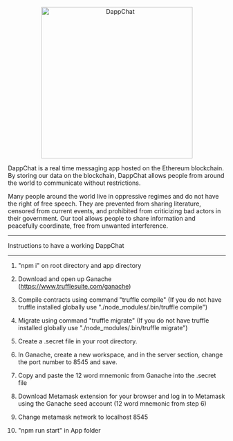 <p align="center">
  <img src="https://github.com/xMNG/dappchatwebsite/blob/master/img/tech/dappchatWhiteBg.png" width="350" title="DappChat">
</p>


DappChat is a real time messaging app hosted on the Ethereum blockchain. By storing our data on the blockchain, DappChat allows people from around the world to communicate without restrictions. 

Many people around the world live in oppressive regimes and do not have the right of free speech. They are prevented from sharing literature, censored from current events, and prohibited from criticizing bad actors in their government. Our tool allows people to share information and peacefully coordinate, free from unwanted interference.

----
Instructions to have a working DappChat

----

1. "npm i" on root directory and app directory

2. Download and open up Ganache (https://www.trufflesuite.com/ganache)

3. Compile contracts using command "truffle compile" (If you do not have truffle installed globally
   use "./node_modules/.bin/truffle compile")

4. Migrate using command "truffle migrate" (If you do not have truffle installed globally
   use "./node_modules/.bin/truffle migrate")

5. Create a .secret file in your root directory.

6. In Ganache, create a new workspace, and in the server section, change the port number to 8545 and save.

7. Copy and paste the 12 word mnemonic from Ganache into the .secret file

8. Download Metamask extension for your browser and log in to Metamask using the Ganache seed account
   (12 word mnemonic from step 6)

9. Change metamask network to localhost 8545

10. "npm run start" in App folder

